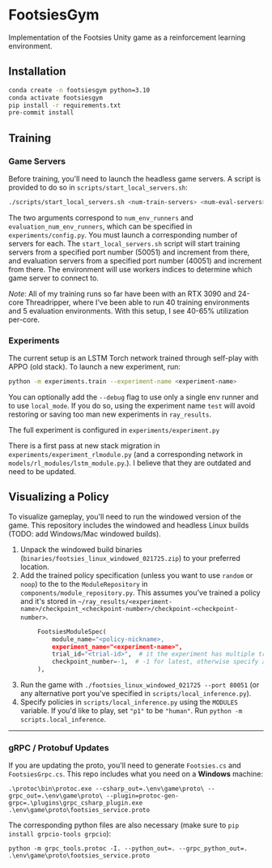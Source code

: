 # FootsiesGym

Implementation of the Footsies Unity game as a reinforcement learning environment.

## Installation

```bash
conda create -n footsiesgym python=3.10
conda activate footsiesgym
pip install -r requirements.txt
pre-commit install
```


## Training

### Game Servers

Before training, you'll need to launch the headless game servers. A script is provided to do so in `scripts/start_local_servers.sh`:

```bash
./scripts/start_local_servers.sh <num-train-servers> <num-eval-servers>
```

The two arguments correspond to `num_env_runners` and `evaluation_num_env_runners`, which can be specified in `experiments/config.py`. You must launch a corresponding
number of servers for each. The `start_local_servers.sh` script will start training servers from a specified port number (50051) and increment from there,
and evaluation servers from a specified port number (40051) and increment from there. The environment will use workers indices to determine which game server to connect to.

_Note_: All of my training runs so far have been with an RTX 3090 and 24-core Threadripper, where I've been able to run 40 training environments and 5 evaluation environments. With this setup, I see 40-65% utilization per-core.


### Experiments

The current setup is an LSTM Torch network trained through self-play with APPO (old stack). To launch a new experiment, run:

```bash
python -m experiments.train --experiment-name <experiment-name>
```

You can optionally add the `--debug` flag to use only a single env runner and to use `local_mode`. If you do so, using the experiment name `test` will avoid restoring or saving too man new experiments in `ray_results`.


The full experiment is configured in `experiments/experiment.py`


There is a first pass at new stack migration in `experiments/experiment_rlmodule.py` (and a corresponding network in `models/rl_modules/lstm_module.py`.). I believe that they are outdated and need to be updated.


## Visualizing a Policy

To visualize gameplay, you'll need to run the windowed version of the game. This repository includes the windowed and headless Linux builds (TODO: add Windows/Mac windowed builds).
1. Unpack the windowed build binaries (`binaries/footsies_linux_windowed_021725.zip`) to your preferred location.
2. Add the trained policy specification (unless you want to use `random` or `noop`) to the to the `ModuleRepository` in `components/module_repository.py`. This assumes you've trained a policy and it's stored in `~/ray_results/<experiment-name>/checkpoint_<checkpoint-number>/checkpoint-<checkpoint-number>`.
```python
        FootsiesModuleSpec(
            module_name="<policy-nickname>,
            experiment_name="<experiment-name>",
            trial_id="<trial-id>",  # it the experiment has multiple trials, specify the trial id
            checkpoint_number=-1,  # -1 for latest, otherwise specify a checkpoint number
        ),
```
3. Run the game with `./footsies_linux_windowed_021725 --port 80051` (or any alternative port you've specified in `scripts/local_inference.py`).
4. Specify policies in `scripts/local_inference.py` using the `MODULES` variable. If you'd like to play, set `"p1"` to be `"human"`. Run `python -m scripts.local_inference`.

---
###  gRPC / Protobuf Updates

If you are updating the proto, you'll need to generate `Footsies.cs` and `FootsiesGrpc.cs`. This repo includes what you need on a __Windows__ machine:

```
.\protoc\bin\protoc.exe --csharp_out=.\env\game\proto\ --grpc_out=.\env\game\proto\ --plugin=protoc-gen-grpc=.\plugins\grpc_csharp_plugin.exe .\env\game\proto\footsies_service.proto
```

The corresponding python files are also necessary (make sure to `pip install grpcio-tools grpcio`):

```
python -m grpc_tools.protoc -I. --python_out=. --grpc_python_out=. .\env\game\proto\footsies_service.proto
```

